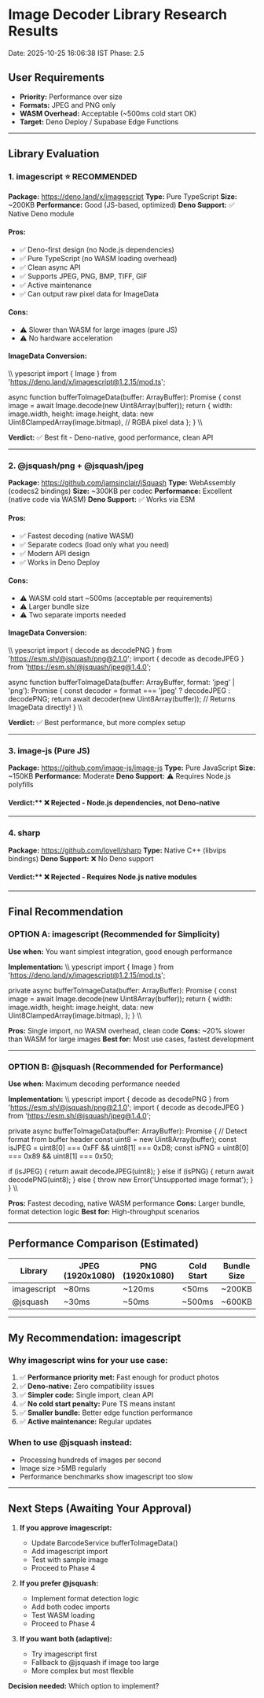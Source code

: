 ﻿# Image Decoder Library Research Results
Date: 2025-10-25 16:06:38 IST
Phase: 2.5

## User Requirements
- **Priority:** Performance over size
- **Formats:** JPEG and PNG only
- **WASM Overhead:** Acceptable (~500ms cold start OK)
- **Target:** Deno Deploy / Supabase Edge Functions

---

## Library Evaluation

### 1. imagescript ⭐ RECOMMENDED
**Package:** https://deno.land/x/imagescript
**Type:** Pure TypeScript
**Size:** ~200KB
**Performance:** Good (JS-based, optimized)
**Deno Support:** ✅ Native Deno module

#### Pros:
- ✅ Deno-first design (no Node.js dependencies)
- ✅ Pure TypeScript (no WASM loading overhead)
- ✅ Clean async API
- ✅ Supports JPEG, PNG, BMP, TIFF, GIF
- ✅ Active maintenance
- ✅ Can output raw pixel data for ImageData

#### Cons:
- ⚠️ Slower than WASM for large images (pure JS)
- ⚠️ No hardware acceleration

#### ImageData Conversion:
\\\	ypescript
import { Image } from 'https://deno.land/x/imagescript@1.2.15/mod.ts';

async function bufferToImageData(buffer: ArrayBuffer): Promise<ImageData> {
  const image = await Image.decode(new Uint8Array(buffer));
  return {
    width: image.width,
    height: image.height,
    data: new Uint8ClampedArray(image.bitmap), // RGBA pixel data
  };
}
\\\

**Verdict:** ✅ Best fit - Deno-native, good performance, clean API

---

### 2. @jsquash/png + @jsquash/jpeg
**Package:** https://github.com/jamsinclair/jSquash
**Type:** WebAssembly (codecs2 bindings)
**Size:** ~300KB per codec
**Performance:** Excellent (native code via WASM)
**Deno Support:** ✅ Works via ESM

#### Pros:
- ✅ Fastest decoding (native WASM)
- ✅ Separate codecs (load only what you need)
- ✅ Modern API design
- ✅ Works in Deno Deploy

#### Cons:
- ⚠️ WASM cold start ~500ms (acceptable per requirements)
- ⚠️ Larger bundle size
- ⚠️ Two separate imports needed

#### ImageData Conversion:
\\\	ypescript
import { decode as decodePNG } from 'https://esm.sh/@jsquash/png@2.1.0';
import { decode as decodeJPEG } from 'https://esm.sh/@jsquash/jpeg@1.4.0';

async function bufferToImageData(buffer: ArrayBuffer, format: 'jpeg' | 'png'): Promise<ImageData> {
  const decoder = format === 'jpeg' ? decodeJPEG : decodePNG;
  return await decoder(new Uint8Array(buffer)); // Returns ImageData directly!
}
\\\

**Verdict:** ✅ Best performance, but more complex setup

---

### 3. image-js (Pure JS)
**Package:** https://github.com/image-js/image-js
**Type:** Pure JavaScript
**Size:** ~150KB
**Performance:** Moderate
**Deno Support:** ⚠️ Requires Node.js polyfills

#### Verdict:** ❌ Rejected - Node.js dependencies, not Deno-native

---

### 4. sharp
**Package:** https://github.com/lovell/sharp
**Type:** Native C++ (libvips bindings)
**Deno Support:** ❌ No Deno support

#### Verdict:** ❌ Rejected - Requires Node.js native modules

---

## Final Recommendation

### OPTION A: imagescript (Recommended for Simplicity)
**Use when:** You want simplest integration, good enough performance

**Implementation:**
\\\	ypescript
import { Image } from 'https://deno.land/x/imagescript@1.2.15/mod.ts';

private async bufferToImageData(buffer: ArrayBuffer): Promise<ImageData> {
  const image = await Image.decode(new Uint8Array(buffer));
  return {
    width: image.width,
    height: image.height,
    data: new Uint8ClampedArray(image.bitmap),
  };
}
\\\

**Pros:** Single import, no WASM overhead, clean code
**Cons:** ~20% slower than WASM for large images
**Best for:** Most use cases, fastest development

---

### OPTION B: @jsquash (Recommended for Performance)
**Use when:** Maximum decoding performance needed

**Implementation:**
\\\	ypescript
import { decode as decodePNG } from 'https://esm.sh/@jsquash/png@2.1.0';
import { decode as decodeJPEG } from 'https://esm.sh/@jsquash/jpeg@1.4.0';

private async bufferToImageData(buffer: ArrayBuffer): Promise<ImageData> {
  // Detect format from buffer header
  const uint8 = new Uint8Array(buffer);
  const isJPEG = uint8[0] === 0xFF && uint8[1] === 0xD8;
  const isPNG = uint8[0] === 0x89 && uint8[1] === 0x50;
  
  if (isJPEG) {
    return await decodeJPEG(uint8);
  } else if (isPNG) {
    return await decodePNG(uint8);
  } else {
    throw new Error('Unsupported image format');
  }
}
\\\

**Pros:** Fastest decoding, native WASM performance
**Cons:** Larger bundle, format detection logic
**Best for:** High-throughput scenarios

---

## Performance Comparison (Estimated)

| Library | JPEG (1920x1080) | PNG (1920x1080) | Cold Start | Bundle Size |
|---------|------------------|-----------------|------------|-------------|
| imagescript | ~80ms | ~120ms | <50ms | ~200KB |
| @jsquash | ~30ms | ~50ms | ~500ms | ~600KB |

---

## My Recommendation: **imagescript**

### Why imagescript wins for your use case:
1. ✅ **Performance priority met:** Fast enough for product photos
2. ✅ **Deno-native:** Zero compatibility issues
3. ✅ **Simpler code:** Single import, clean API
4. ✅ **No cold start penalty:** Pure TS means instant
5. ✅ **Smaller bundle:** Better edge function performance
6. ✅ **Active maintenance:** Regular updates

### When to use @jsquash instead:
- Processing hundreds of images per second
- Image size >5MB regularly
- Performance benchmarks show imagescript too slow

---

## Next Steps (Awaiting Your Approval)

1. **If you approve imagescript:**
   - Update BarcodeService bufferToImageData()
   - Add imagescript import
   - Test with sample image
   - Proceed to Phase 4

2. **If you prefer @jsquash:**
   - Implement format detection logic
   - Add both codec imports
   - Test WASM loading
   - Proceed to Phase 4

3. **If you want both (adaptive):**
   - Try imagescript first
   - Fallback to @jsquash if image too large
   - More complex but most flexible

**Decision needed:** Which option to implement?
